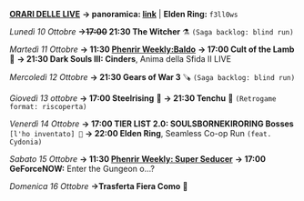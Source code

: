 <b><u>ORARI DELLE LIVE</u></b>
<b>→ panoramica: <a href="https://trello.com/b/iKwdSGf3/sabaku">link</a></b> | <b>Elden Ring:</b> <code>f3ll0ws</code>

<i>Lunedì 10 Ottobre</i>
<b>→<s>17:00</s> 21:30 The Witcher</b> ⚗️ <code>(Saga backlog: blind run)</code>

<i>Martedì 11 Ottobre</i>
<b>→ 11:30 <a href="https://www.twitch.tv/phenrir_mailoki">Phenrir Weekly:Baldo</a></b>
<b>→ 17:00 Cult of the Lamb</b> 🐑
<b>→ 21:30 Dark Souls III: Cinders</b>, Anima della Sfida II LIVE

<i>Mercoledì 12 Ottobre</i>
<b>→ 21:30 Gears of War 3</b> 🪚 <code>(Saga backlog: blind run)</code>

<i>Giovedì 13 ottobre</i>
<b>→ 17:00 Steelrising</b> 🔪
<b>→ 21:30 Tenchu</b> 🥷 <code>(Retrogame format: riscoperta)</code>

<i>Venerdì 14 Ottobre</i>
<b>→ 17:00 TIER LIST 2.0: SOULSBORNEKIRORING Bosses</b> <code> [l'ho inventato] 🎤</code>
<b>→ 22:00 Elden Ring</b>, Seamless Co-op Run <code>(feat. Cydonia)</code>

<i>Sabato 15 Ottobre</i>
<b>→ 11:30 <a href="https://www.twitch.tv/phenrir_mailoki">Phenrir Weekly: Super Seducer</a></b>
<b>→ 17:00 GeForceNOW:</b> Enter the Gungeon o...?

<i>Domenica 16 Ottobre</i>
<b>→Trasferta Fiera Como</b> 🚆

